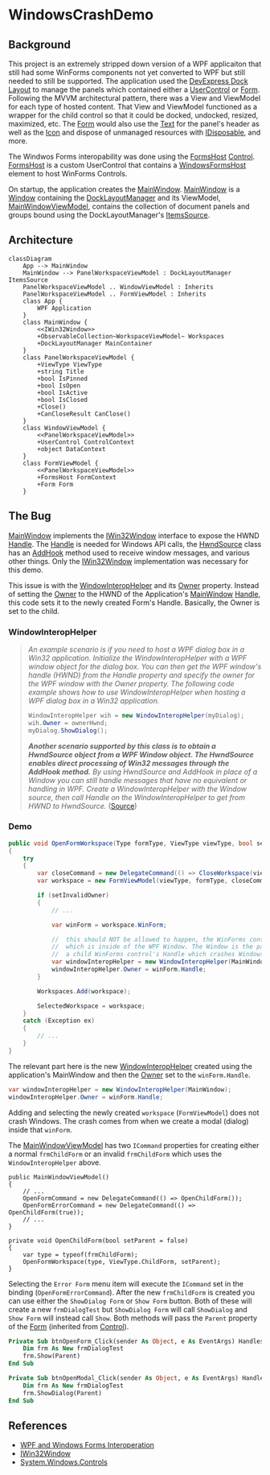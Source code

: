 # WindowsCrashDemo

## Background

This project is an extremely stripped down version of a WPF applicaiton that still had some WinForms components not yet converted to WPF but still needed to still be supported. The application used the [DevExpress Dock Layout](https://docs.devexpress.com/WPF/6191/controls-and-libraries/layout-management/dock-windows) to manage the panels which contained either a [UserControl](https://learn.microsoft.com/en-us/dotnet/api/system.windows.controls.usercontrol?view=windowsdesktop-7.0) or [Form](https://learn.microsoft.com/en-us/dotnet/api/system.windows.forms.form?view=windowsdesktop-7.0). Following the MVVM architectural pattern, there was a View and ViewModel for each type of hosted content. That View and ViewModel functioned as a wrapper for the child control so that it could be docked, undocked, resized, maximized, etc. The [Form](https://learn.microsoft.com/en-us/dotnet/api/system.windows.forms.form?view=windowsdesktop-7.0) would also use the [Text](https://learn.microsoft.com/en-us/dotnet/api/system.windows.forms.form.text?view=windowsdesktop-7.0) for the panel's header as well as the [Icon](https://learn.microsoft.com/en-us/dotnet/api/system.windows.forms.form.icon?view=windowsdesktop-7.0) and dispose of unmanaged resources with [IDisposable](https://learn.microsoft.com/en-us/dotnet/api/system.idisposable?view=net-7.0), and more.

The Windwos Forms interopability was done using the [FormsHost](https://github.com/syntax-tm/WindowsHangBug/blob/master/WindowsCrashDemo/Views/FormsHost.xaml) [Control](https://learn.microsoft.com/en-us/dotnet/api/system.windows.controls.control?view=windowsdesktop-7.0). [FormsHost](https://github.com/syntax-tm/WindowsHangBug/blob/master/WindowsCrashDemo/Views/FormsHost.xaml) is a custom UserControl that contains a [WindowsFormsHost](https://learn.microsoft.com/en-us/dotnet/api/system.windows.forms.integration.windowsformshost?view=windowsdesktop-7.0) element to host WinForms Controls.

On startup, the application creates the [MainWindow](https://github.com/syntax-tm/WindowsHangBug/blob/master/WindowsCrashDemo/MainWindow.xaml). [MainWindow](https://github.com/syntax-tm/WindowsHangBug/blob/master/WindowsCrashDemo/MainWindow.xaml) is a [Window](https://learn.microsoft.com/en-us/dotnet/api/system.windows.window?view=windowsdesktop-7.0) containing the [DockLayoutManager](https://docs.devexpress.com/WPF/DevExpress.Xpf.Docking.DockLayoutManager) and its ViewModel, [MainWindowViewModel](https://github.com/syntax-tm/WindowsHangBug/blob/master/WindowsCrashDemo/ViewModels/MainWindowViewModel.cs), contains the collection of document panels and groups bound using the DockLayoutManager's [ItemsSource](https://docs.devexpress.com/WPF/DevExpress.Xpf.Docking.DockLayoutManager.ItemsSource).

## Architecture

```mermaid
classDiagram
    App --> MainWindow
    MainWindow --> PanelWorkspaceViewModel : DockLayoutManager ItemsSource
    PanelWorkspaceViewModel .. WindowViewModel : Inherits
    PanelWorkspaceViewModel .. FormViewModel : Inherits
    class App {
        WPF Application
    }
    class MainWindow {
        <<IWin32Window>>
        +ObservableCollection~WorkspaceViewModel~ Workspaces
        +DockLayoutManager MainContainer
    }
    class PanelWorkspaceViewModel {        
        +ViewType ViewType
        +string Title
        +bool IsPinned
        +bool IsOpen
        +bool IsActive
        +bool IsClosed
        +Close()
        +CanCloseResult CanClose()
    }
    class WindowViewModel {
        <<PanelWorkspaceViewModel>>
        +UserControl ControlContext
        +object DataContext
    }
    class FormViewModel {
        <<PanelWorkspaceViewModel>>
        +FormsHost FormContext
        +Form Form
    }
```

## The Bug

[MainWindow](https://github.com/syntax-tm/WindowsHangBug/blob/master/WindowsCrashDemo/MainWindow.xaml) implements the [IWin32Window](https://learn.microsoft.com/en-us/dotnet/api/system.windows.forms.iwin32window?view=windowsdesktop-7.0) interface to expose the HWND [Handle](https://learn.microsoft.com/en-us/dotnet/api/system.windows.forms.iwin32window.handle?view=windowsdesktop-7.0). The [Handle](https://learn.microsoft.com/en-us/dotnet/api/system.windows.forms.iwin32window.handle?view=windowsdesktop-7.0) is needed for Windows API calls, the [HwndSource](https://learn.microsoft.com/en-us/dotnet/api/system.windows.interop.hwndsource?view=windowsdesktop-7.0) class has an [AddHook](https://learn.microsoft.com/en-us/dotnet/api/system.windows.interop.hwndsource.addhook?view=windowsdesktop-7.0) method used to receive window messages, and various other things. Only the [IWin32Window](https://learn.microsoft.com/en-us/dotnet/api/system.windows.forms.iwin32window?view=windowsdesktop-7.0) implementation was necessary for this demo.

This issue is with the [WindowInteropHelper](https://learn.microsoft.com/en-us/dotnet/api/system.windows.interop.windowinterophelper?view=windowsdesktop-7.0) and its [Owner](https://learn.microsoft.com/en-us/dotnet/api/system.windows.interop.windowinterophelper.owner?view=windowsdesktop-7.0) property. Instead of setting the [Owner]() to the HWND of the Application's [MainWindow](https://github.com/syntax-tm/WindowsHangBug/blob/master/WindowsCrashDemo/MainWindow.xaml) [Handle](https://learn.microsoft.com/en-us/dotnet/api/system.windows.forms.iwin32window.handle?view=windowsdesktop-7.0), this code sets it to the newly created Form's Handle. Basically, the Owner is set to the child.

### WindowInteropHelper

> _An example scenario is if you need to host a WPF dialog box in a Win32 application. Initialize the WindowInteropHelper with a WPF window object for the dialog box. You can then get the WPF window's handle (HWND) from the Handle property and specify the owner for the WPF window with the Owner property. The following code example shows how to use WindowInteropHelper when hosting a WPF dialog box in a Win32 application._
>
> ```cs
> WindowInteropHelper wih = new WindowInteropHelper(myDialog);
> wih.Owner = ownerHwnd;
> myDialog.ShowDialog();
> ```
>
> _**Another scenario supported by this class is to obtain a HwndSource object from a WPF Window object. The HwndSource enables direct processing of Win32 messages through the AddHook method.** By using HwndSource and AddHook in place of a Window you can still handle messages that have no equivalent or handling in WPF. Create a WindowInteropHelper with the Window source, then call Handle on the WindowInteropHelper to get from HWND to HwndSource._ ([Source](https://learn.microsoft.com/en-us/dotnet/api/system.windows.interop.windowinterophelper?view=windowsdesktop-7.0#remarks))

### Demo

```cs
public void OpenFormWorkspace(Type formType, ViewType viewType, bool setInvalidOwner = false)
{
    try
    {
        var closeCommand = new DelegateCommand(() => CloseWorkspace(viewType));
        var workspace = new FormViewModel(viewType, formType, closeCommand);

        if (setInvalidOwner)
        {
            // ...

            var winForm = workspace.WinForm;

            //  this should NOT be allowed to happen, the WinForms control is inside of a FormsIntegrationHost
            //  which is inside of the WPF Window. The Window is the parent, but the Window's Owner can be set to
            //  a child WinForms control's Handle which crashes Windows
            var windowInteropHelper = new WindowInteropHelper(MainWindow);
            windowInteropHelper.Owner = winForm.Handle;
        }

        Workspaces.Add(workspace);

        SelectedWorkspace = workspace;
    }
    catch (Exception ex)
    {
        // ...
    }
}
```

The relevant part here is the new [WindowInteropHelper](https://learn.microsoft.com/en-us/dotnet/api/system.windows.interop.windowinterophelper?view=windowsdesktop-7.0) created using the application's MainWindow and then the [Owner](https://learn.microsoft.com/en-us/dotnet/api/system.windows.interop.windowinterophelper.owner?view=windowsdesktop-7.0) set to the `winForm.Handle`. 

```cs
var windowInteropHelper = new WindowInteropHelper(MainWindow);
windowInteropHelper.Owner = winForm.Handle;
```

Adding and selecting the newly created `workspace` (`FormViewModel`) does not crash Windows. The crash comes from when we create a modal (dialog) inside that `winForm`.

The [MainWindowViewModel](https://github.com/syntax-tm/WindowsHangBug/blob/master/WindowsCrashDemo/ViewModels/MainWindowViewModel.cs) has two `ICommand` properties for creating either a normal `frmChildForm` or an invalid `frmChildForm` which uses the `WindowInteropHelper` above.

```
public MainWindowViewModel()
{
    // ...
    OpenFormCommand = new DelegateCommand(() => OpenChildForm());
    OpenFormErrorCommand = new DelegateCommand(() => OpenChildForm(true));
    // ...
}

private void OpenChildForm(bool setParent = false)
{
    var type = typeof(frmChildForm);
    OpenFormWorkspace(type, ViewType.ChildForm, setParent);
}
```

Selecting the `Error Form` menu item will execute the `ICommand` set in the binding (`OpenFormErrorCommand`). After the new `frmChildForm` is created you can use either the `ShowDialog Form` or `Show Form` button. Both of these will create a new `frmDialogTest` but `ShowDialog Form` will call `ShowDialog` and `Show Form` will instead call `Show`. Both methods will pass the `Parent` property of the [Form](https://learn.microsoft.com/en-us/dotnet/api/system.windows.forms.form?view=windowsdesktop-7.0) (inherited from [Control](https://learn.microsoft.com/en-us/dotnet/api/system.windows.forms.control?view=windowsdesktop-7.0)).

```vb
Private Sub btnOpenForm_Click(sender As Object, e As EventArgs) Handles btnOpenForm.Click
    Dim frm As New frmDialogTest
    frm.Show(Parent)
End Sub

Private Sub btnOpenModal_Click(sender As Object, e As EventArgs) Handles btnOpenModal.Click
    Dim frm As New frmDialogTest
    frm.ShowDialog(Parent)
End Sub
```

## References

- [WPF and Windows Forms Interoperation](https://learn.microsoft.com/en-us/dotnet/desktop/wpf/advanced/wpf-and-windows-forms-interoperation?view=netframeworkdesktop-4.8)
- [IWin32Window](https://learn.microsoft.com/en-us/dotnet/api/system.windows.forms.iwin32window?view=windowsdesktop-7.0)
- [System.Windows.Controls](https://learn.microsoft.com/en-us/dotnet/api/system.windows.controls?view=windowsdesktop-7.0)